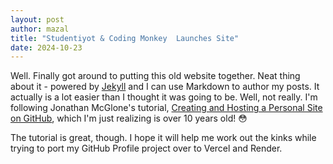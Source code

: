 ```yaml
---
layout: post
author: mazal
title: "Studentiyot & Coding Monkey  Launches Site"
date: 2024-10-23
---
```


Well. Finally got around to putting this old website together. Neat thing about it - powered by [Jekyll](http://jekyllrb.com) and I can use Markdown to author my posts. It actually is a lot easier than I thought it was going to be. Well, not really. I'm following Jonathan McGlone's tutorial, [Creating and Hosting a Personal Site on GitHub](https://jmcglone.com/guides/github-pages/), which I'm just realizing is over 10 years old! 😳

The tutorial is great, though. I hope it will help me work out the kinks while trying to port my GitHub Profile project over to Vercel and Render.
